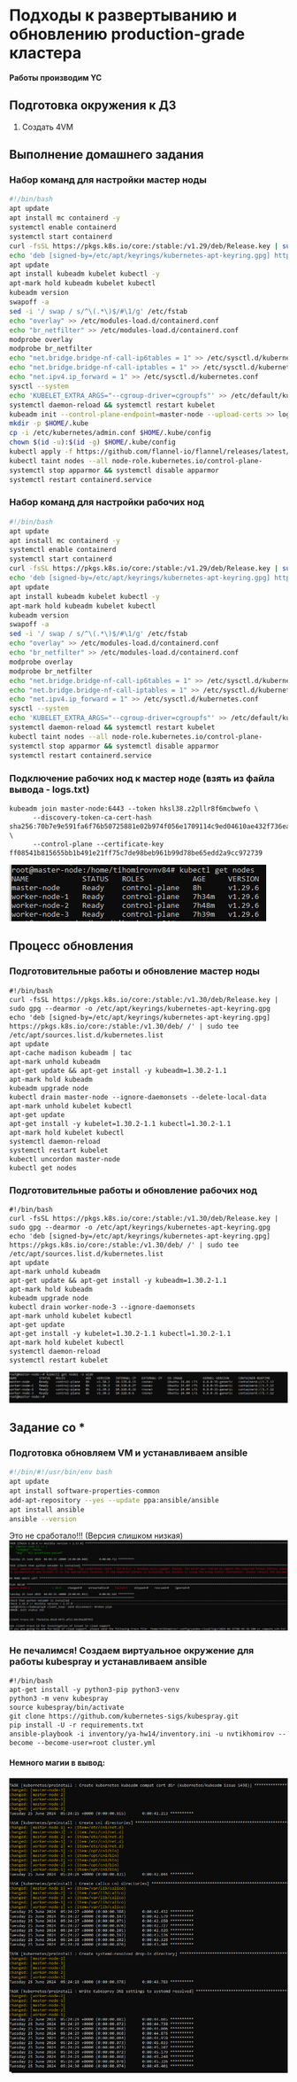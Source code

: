 # Подходы к развертыванию и обновлению production-grade кластера

**Работы производим YC**

## Подготовка окружения к ДЗ
1) Создать 4VM

## Выполнение домашнего задания
### Набор команд для настройки мастер ноды
```bash
#!/bin/bash
apt update
apt install mc containerd -y
systemctl enable containerd
systemctl start containerd
curl -fsSL https://pkgs.k8s.io/core:/stable:/v1.29/deb/Release.key | sudo gpg --dearmor -o /etc/apt/keyrings/kubernetes-apt-keyring.gpg
echo 'deb [signed-by=/etc/apt/keyrings/kubernetes-apt-keyring.gpg] https://pkgs.k8s.io/core:/stable:/v1.29/deb/ /' | sudo tee /etc/apt/sources.list.d/kubernetes.list
apt update
apt install kubeadm kubelet kubectl -y
apt-mark hold kubeadm kubelet kubectl
kubeadm version
swapoff -a
sed -i '/ swap / s/^\(.*\)$/#\1/g' /etc/fstab
echo "overlay" >> /etc/modules-load.d/containerd.conf
echo "br_netfilter" >> /etc/modules-load.d/containerd.conf
modprobe overlay
modprobe br_netfilter
echo "net.bridge.bridge-nf-call-ip6tables = 1" >> /etc/sysctl.d/kubernetes.conf
echo "net.bridge.bridge-nf-call-iptables = 1" >> /etc/sysctl.d/kubernetes.conf
echo "net.ipv4.ip_forward = 1" >> /etc/sysctl.d/kubernetes.conf
sysctl --system
echo 'KUBELET_EXTRA_ARGS="--cgroup-driver=cgroupfs"' >> /etc/default/kubelet
systemctl daemon-reload && systemctl restart kubelet
kubeadm init --control-plane-endpoint=master-node --upload-certs >> logs.txt
mkdir -p $HOME/.kube
cp -i /etc/kubernetes/admin.conf $HOME/.kube/config
chown $(id -u):$(id -g) $HOME/.kube/config
kubectl apply -f https://github.com/flannel-io/flannel/releases/latest/download/kube-flannel.yml
kubectl taint nodes --all node-role.kubernetes.io/control-plane-
systemctl stop apparmor && systemctl disable apparmor
systemctl restart containerd.service
```

### Набор команд для настройки рабочих нод
```bash
#!/bin/bash
apt update
apt install mc containerd -y
systemctl enable containerd
systemctl start containerd
curl -fsSL https://pkgs.k8s.io/core:/stable:/v1.29/deb/Release.key | sudo gpg --dearmor -o /etc/apt/keyrings/kubernetes-apt-keyring.gpg
echo 'deb [signed-by=/etc/apt/keyrings/kubernetes-apt-keyring.gpg] https://pkgs.k8s.io/core:/stable:/v1.29/deb/ /' | sudo tee /etc/apt/sources.list.d/kubernetes.list
apt update
apt install kubeadm kubelet kubectl -y
apt-mark hold kubeadm kubelet kubectl
kubeadm version
swapoff -a
sed -i '/ swap / s/^\(.*\)$/#\1/g' /etc/fstab
echo "overlay" >> /etc/modules-load.d/containerd.conf
echo "br_netfilter" >> /etc/modules-load.d/containerd.conf
modprobe overlay
modprobe br_netfilter
echo "net.bridge.bridge-nf-call-ip6tables = 1" >> /etc/sysctl.d/kubernetes.conf
echo "net.bridge.bridge-nf-call-iptables = 1" >> /etc/sysctl.d/kubernetes.conf
echo "net.ipv4.ip_forward = 1" >> /etc/sysctl.d/kubernetes.conf
sysctl --system
echo 'KUBELET_EXTRA_ARGS="--cgroup-driver=cgroupfs"' >> /etc/default/kubelet
systemctl daemon-reload && systemctl restart kubelet
kubectl taint nodes --all node-role.kubernetes.io/control-plane-
systemctl stop apparmor && systemctl disable apparmor
systemctl restart containerd.service
```

### Подключение рабочих нод к мастер ноде (взять из файла вывода - logs.txt)
```
kubeadm join master-node:6443 --token hksl38.z2pllr8f6mcbwefo \
      --discovery-token-ca-cert-hash sha256:70b7e9e591fa6f76b50725881e02b974f056e1709114c9ed04610ae432f736ea \
      --control-plane --certificate-key ff08541b815655bb1b491e21ff75c7de98beb961b99d78be65edd2a9cc972739
```
![image](kubernetes-prod/kube-1.29.6.png)

## Процесс обновления
### Подготовительные работы и обновление мастер ноды
```
#!/bin/bash
curl -fsSL https://pkgs.k8s.io/core:/stable:/v1.30/deb/Release.key | sudo gpg --dearmor -o /etc/apt/keyrings/kubernetes-apt-keyring.gpg
echo 'deb [signed-by=/etc/apt/keyrings/kubernetes-apt-keyring.gpg] https://pkgs.k8s.io/core:/stable:/v1.30/deb/ /' | sudo tee /etc/apt/sources.list.d/kubernetes.list
apt update
apt-cache madison kubeadm | tac
apt-mark unhold kubeadm
apt-get update && apt-get install -y kubeadm=1.30.2-1.1
apt-mark hold kubeadm
kubeadm upgrade node
kubectl drain master-node --ignore-daemonsets --delete-local-data
apt-mark unhold kubelet kubectl
apt-get update
apt-get install -y kubelet=1.30.2-1.1 kubectl=1.30.2-1.1
apt-mark hold kubelet kubectl
systemctl daemon-reload
systemctl restart kubelet
kubectl uncordon master-node
kubectl get nodes
```

### Подготовительные работы и обновление рабочих нод
```
#!/bin/bash
curl -fsSL https://pkgs.k8s.io/core:/stable:/v1.30/deb/Release.key | sudo gpg --dearmor -o /etc/apt/keyrings/kubernetes-apt-keyring.gpg
echo 'deb [signed-by=/etc/apt/keyrings/kubernetes-apt-keyring.gpg] https://pkgs.k8s.io/core:/stable:/v1.30/deb/ /' | sudo tee /etc/apt/sources.list.d/kubernetes.list
apt update
apt-mark unhold kubeadm
apt-get update && apt-get install -y kubeadm=1.30.2-1.1
apt-mark hold kubeadm
kubeadm upgrade node
kubectl drain worker-node-3 --ignore-daemonsets
apt-mark unhold kubelet kubectl
apt-get update
apt-get install -y kubelet=1.30.2-1.1 kubectl=1.30.2-1.1
apt-mark hold kubelet kubectl
systemctl daemon-reload
systemctl restart kubelet
```
![image](kubernetes-prod/k8s-1.30-update.png)

## Задание со *
### Подготовка обновляем VM и устанавливаем ansible
```bash
#!/bin/#!/usr/bin/env bash
apt update
apt install software-properties-common
add-apt-repository --yes --update ppa:ansible/ansible
apt install ansible
ansible --version
```

Это не сработало!!! (Версия слишком низкая)
![image](kubernetes-prod/error-kubespray.png)

### Не печалимся! Создаем виртуальное окружение для работы kubespray и устанавливаем ansible
```
#!/bin/bash
apt-get install -y python3-pip python3-venv
python3 -m venv kubespray
source kubespray/bin/activate
git clone https://github.com/kubernetes-sigs/kubespray.git
pip install -U -r requirements.txt
ansible-playbook -i inventory/ya-hw14/inventory.ini -u nvtikhomirov --become --become-user=root cluster.yml
```
#### Немного магии в вывод:
![image](kubernetes-prod/magik.png)
